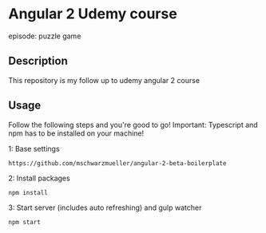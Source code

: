 # Angular 2 Udemy course 

episode: puzzle game

## Description
This repository is my follow up to udemy angular 2 course

## Usage
Follow the following steps and you're good to go! Important: Typescript 
and npm has to be installed on your machine!

1: Base settings
```
https://github.com/mschwarzmueller/angular-2-beta-boilerplate
```
2: Install packages
```
npm install
```
3: Start server (includes auto refreshing) and gulp watcher
```
npm start
```
